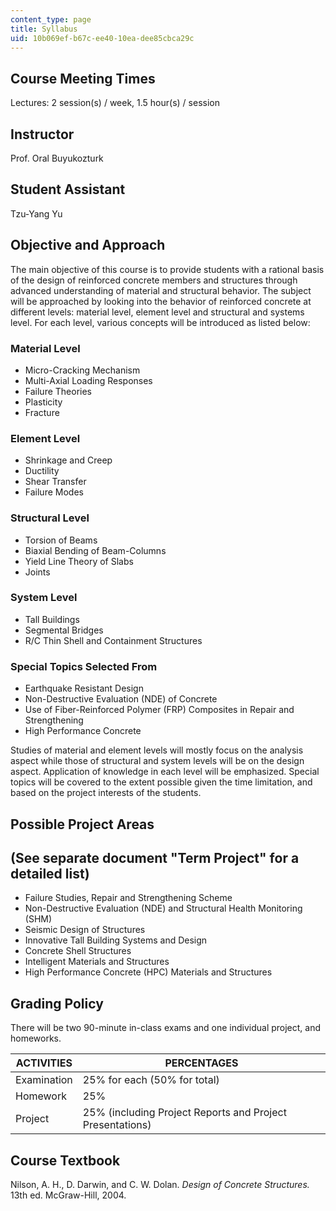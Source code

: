 ```yaml
---
content_type: page
title: Syllabus
uid: 10b069ef-b67c-ee40-10ea-dee85cbca29c
---
```


Course Meeting Times
--------------------

Lectures: 2 session(s) / week, 1.5 hour(s) / session

Instructor
----------

Prof. Oral Buyukozturk

Student Assistant
-----------------

Tzu-Yang Yu

Objective and Approach
----------------------

The main objective of this course is to provide students with a rational basis of the design of reinforced concrete members and structures through advanced understanding of material and structural behavior. The subject will be approached by looking into the behavior of reinforced concrete at different levels: material level, element level and structural and systems level. For each level, various concepts will be introduced as listed below:

### Material Level

*   Micro-Cracking Mechanism
*   Multi-Axial Loading Responses
*   Failure Theories
*   Plasticity
*   Fracture

### Element Level

*   Shrinkage and Creep
*   Ductility
*   Shear Transfer
*   Failure Modes

### Structural Level

*   Torsion of Beams
*   Biaxial Bending of Beam-Columns
*   Yield Line Theory of Slabs
*   Joints

### System Level

*   Tall Buildings
*   Segmental Bridges
*   R/C Thin Shell and Containment Structures

### Special Topics Selected From

*   Earthquake Resistant Design
*   Non-Destructive Evaluation (NDE) of Concrete
*   Use of Fiber-Reinforced Polymer (FRP) Composites in Repair and Strengthening
*   High Performance Concrete

Studies of material and element levels will mostly focus on the analysis aspect while those of structural and system levels will be on the design aspect. Application of knowledge in each level will be emphasized. Special topics will be covered to the extent possible given the time limitation, and based on the project interests of the students.

Possible Project Areas
----------------------

(See separate document "Term Project" for a detailed list)
----------------------------------------------------------

*   Failure Studies, Repair and Strengthening Scheme
*   Non-Destructive Evaluation (NDE) and Structural Health Monitoring (SHM)
*   Seismic Design of Structures
*   Innovative Tall Building Systems and Design
*   Concrete Shell Structures
*   Intelligent Materials and Structures
*   High Performance Concrete (HPC) Materials and Structures

Grading Policy
--------------

There will be two 90-minute in-class exams and one individual project, and homeworks.

| ACTIVITIES | PERCENTAGES |
| --- | --- |
| Examination | 25% for each (50% for total) |
| Homework | 25% |
| Project | 25% (including Project Reports and Project Presentations) 

Course Textbook
---------------

Nilson, A. H., D. Darwin, and C. W. Dolan. _Design of Concrete Structures._ 13th ed. McGraw-Hill, 2004.